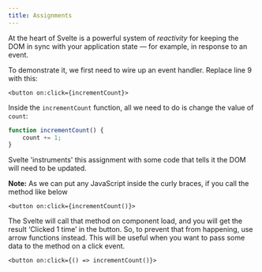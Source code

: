```yaml
---
title: Assignments
---
```


At the heart of Svelte is a powerful system of _reactivity_ for keeping the DOM in sync with your application state — for example, in response to an event.

To demonstrate it, we first need to wire up an event handler. Replace line 9 with this:

```svelte
<button on:click={incrementCount}>
```

Inside the `incrementCount` function, all we need to do is change the value of `count`:

```js
function incrementCount() {
	count += 1;
}
```

Svelte 'instruments' this assignment with some code that tells it the DOM will need to be updated.


**Note:** As we can put any JavaScript inside the curly braces, if you call the method like below

```svelte
<button on:click={incrementCount()}>
```
The Svelte will call that method on component load, and you will get the result ‘Clicked 1 time’ in the button. So, to prevent that from happening, use arrow functions instead. This will be useful when you want to pass some data to the method on a click event. 

```svelte
<button on:click={() => incrementCount()}>
```


